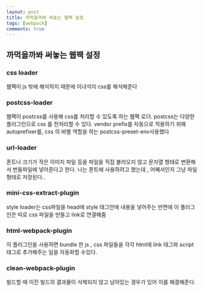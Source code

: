 ```yaml
---
layout: post
title: 까먹을까봐 써놓는 웹팩 설정
tags: [webpack]
comments: true
---
```


## 까먹을까봐 써놓는 웹팩 설정

### css loader

웹팩이 js 밖에 해석하지 때문에 이녀석이 css를 해석해준다

### postcss-loader

웹팩이 postcss를 사용해 css를 처리할 수 있도록 하는 웹팩 로더. postcss는 다양한 플러그인으로 css 를 전처리할 수 있다. vendor prefix를 자동으로 적용하기 위해 autoprefixer를, css 의 바벨 역할을 하는 postcss-preset-env사용했다

### url-loader

폰트나 크기가 작은 이미지 파일 등을 파일을 직접 불러오지 않고 문자열 형태로 변환해서 번들파일에 넣어준다고 한다. 나는 폰트에 사용하려고 했는데 , 어째서인지 그냥 파일형태로 저장된다..

### mini-css-extract-plugin

style loader는 css파일을 head에 style 태그안에 내용을 넣어주는 반면에 이 플러그인은 따로 css 파일을 만들고 link로 연결해줌

### html-webpack-plugin

이 플러그인을 사용하면 bundle 한 js , css 파일들을 각각 html에 link 태그와 script 태그로 추가해주는 일을 자동화할 수있다.

### clean-webpack-plugin

빌드할 때 이전 빌드의 결과물이 삭제되지 않고 남아있는 경우가 있어 이를 해결해준다.

